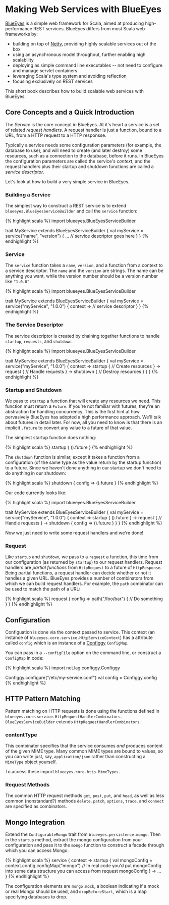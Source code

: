 # Making Web Services with BlueEyes

[BlueEyes](https://github.com/jdegoes/blueeyes) is a simple web framework for Scala, aimed at producing high-performance REST services. BlueEyes differs from most Scala web frameworks by:

  - building on top of [Netty](http://www.jboss.org/netty), providing highly scalable services out of the box
  - using an asynchronous model throughout, further enabling high scalability
  - deploying as simple command line executables -- not need to configure and manage servlet containers
  - leveraging Scala's type system and avoiding reflection
  - focusing exclusively on REST services

This short book describes how to build scalable web services with BlueEyes.

## Core Concepts and a Quick Introduction

The *Service* is the core concept in BlueEyes. At it's heart a service is a set of related *request handlers*. A request handler is just a function, bound to a URL, from a HTTP request to a HTTP responsse.

Typically a service needs some configuration parameters (for example, the database to use), and will need to create (and later destroy) some resources, such as a connection to the database, before it runs. In BlueEyes the configuration parameters are called the service's *context*, and the request handlers plus their startup and shutdown functions are called a *service descriptor*.

Let's look at how to build a very simple service in BlueEyes.

### Building a Service

The simplest way to construct a REST service is to extend `blueeyes.BlueEyesServiceBuilder` and call the `service` function:

{% highlight scala %}
import blueeyes.BlueEyesServiceBuilder

trait MyService extends BlueEyesServiceBuilder {
  val myService = service("name", "version") {
    ... // service descriptor goes here
  }
}
{% endhighlight %}

### Service

The `service` function takes a `name`, `version`, and a function from a context to a service descriptor. The `name` and the `version` are strings. The name can be anything you want, while the version number should be a version number like `"1.0.0"`:

{% highlight scala %}
import blueeyes.BlueEyesServiceBuilder

trait MyService extends BlueEyesServiceBuilder {
  val myService = service("myService", "1.0.0") {
    context => // service descriptor
  }
}
{% endhighlight %}


### The Service Descriptor

The service descriptor is created by chaining together functions to handle `startup`, `requests`, and `shutdown`:

{% highlight scala %}
import blueeyes.BlueEyesServiceBuilder

trait MyService extends BlueEyesServiceBuilder {
  val myService = service("myService", "1.0.0") {
    context => 
      startup {
        // Create resources
      } ->
      request {
        // Handle requests
      } ->
      shutdown {
        // Destroy resources
      }
  }
}
{% endhighlight %}


### Startup and Shutdown

We pass to `startup` a function that will create any resources we need. This function must return a `Future`. If you're not familiar with futures, they're an abstraction for handling concurrency. This is the first hint at how pervasively BlueEyes has adopted a high performance approach. We'll talk about futures in detail later. For now, all you need to know is that there is an implicit `.future` to convert any value to a future of that value.

The simplest startup function does nothing:

{% highlight scala %}
startup {
  ().future
}
{% endhighlight %}

The `shutdown` function is similar, except it takes a function from a configuration (of the same type as the value return by the startup function) to a future. Since we haven't done anything in our startup we don't need to do anything in our shutdown:

{% highlight scala %}
shutdown { config =>
  ().future
}
{% endhighlight %}

Our code currently looks like:

{% highlight scala %}
import blueeyes.BlueEyesServiceBuilder

trait MyService extends BlueEyesServiceBuilder {
  val myService = service("myService", "1.0.0") {
    context => 
      startup {
        ().future
      } ->
      request {
        // Handle requests
      } ->
      shutdown { config =>
        ().future
      }
  }
}
{% endhighlight %}

Now we just need to write some request handlers and we're done!

### Request

Like `startup` and `shutdown`, we pass to a `request` a function, this time from our configuration (as returned by `startup`) to our request handlers. Request handlers are *partial functions* from `HttpRequest` to a future of `HttpResponse`.  Being partial functions, a request handler can decide whether or not it handles a given URL. BlueEyes provides a number of combinators from which we can build request handlers. For example, the `path` combinator can be used to match the path of a URL:

{% highlight scala %}
request { config =>
  path("/foo/bar") {
    // Do something
  }
}
{% endhighlight %}


## Configuration

Configuation is done via the context passed to service. This context (an instance of  `blueeyes.core.service.HttpServiceContext`) has a attribute called `config` which is an instance of a [Configgy](https://github.com/robey/configgy) `ConfigMap`.

You can pass in a `--configFile` option on the command line, or construct a `ConfigMap` in code:

{% highlight scala %}
import net.lag.configgy.Configgy

Configgy.configure("/etc/my-service.conf")
val config = Configgy.config
{% endhighlight %}


## HTTP Pattern Matching

Pattern matching on HTTP requests is done using the functions defined in `blueeyes.core.service.HttpRequestHandlerCombinators`. `BlueEyesServiceBuilder` extends `HttpRequestHandlerCombinators`.

### contentType

This combinator specifies that the service consumes *and* produces content of the given MIME type. Many common MIME types are bound to values, so you can write just, say, `application/json` rather than constructing a `MimeType` object yourself.

To access these import `blueeyes.core.http.MimeTypes._`


### Request Methods

The common HTTP request methods `get`, `post`, `put`, and `head`, as well as less common (nonstandard?) methods `delete`, `patch`, `options`, `trace`, and `connect` are specified as combinators.


## Mongo Integration

Extend the `ConfigurableMongo` trait from `blueeyes.persistence.mongo`. Then in the  `startup` method, extract the mongo configuration from your configuration and pass it to the `mongo` function to construct a facade through which you can access Mongo.

{% highlight scala %}
service { context =>
  startup {
    val mongoConfig = context.config.configMap("mongo")
    // In real code you'd put mongoConfig into some data structure you can access from request
    mongoConfig
   } ->
   ...
}
{% endhighlight %}

The configuration elements are `mongo.mock`, a boolean indicating if a mock or real Mongo should be used, and `dropBeforeStart`, which is a map specifying databases to drop.

